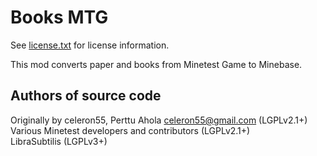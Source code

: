 Books MTG 
=========
See [license.txt](./license.txt) for license information.

This mod converts paper and books from Minetest Game to Minebase.

Authors of source code
----------------------
Originally by celeron55, Perttu Ahola <celeron55@gmail.com> (LGPLv2.1+)  
Various Minetest developers and contributors (LGPLv2.1+)  
LibraSubtilis (LGPLv3+)

